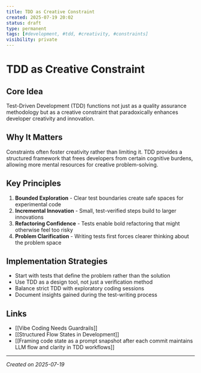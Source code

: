 ```yaml
---
title: TDD as Creative Constraint
created: 2025-07-19 20:02
status: draft
type: permanent
tags: [#development, #tdd, #creativity, #constraints]
visibility: private
---
```


# TDD as Creative Constraint

## Core Idea
Test-Driven Development (TDD) functions not just as a quality assurance methodology but as a creative constraint that paradoxically enhances developer creativity and innovation.

## Why It Matters
Constraints often foster creativity rather than limiting it. TDD provides a structured framework that frees developers from certain cognitive burdens, allowing more mental resources for creative problem-solving.

## Key Principles
1. **Bounded Exploration** - Clear test boundaries create safe spaces for experimental code
2. **Incremental Innovation** - Small, test-verified steps build to larger innovations
3. **Refactoring Confidence** - Tests enable bold refactoring that might otherwise feel too risky
4. **Problem Clarification** - Writing tests first forces clearer thinking about the problem space

## Implementation Strategies
- Start with tests that define the problem rather than the solution
- Use TDD as a design tool, not just a verification method
- Balance strict TDD with exploratory coding sessions
- Document insights gained during the test-writing process

## Links
- [[Vibe Coding Needs Guardrails]]
- [[Structured Flow States in Development]]
- [[Framing code state as a prompt snapshot after each commit maintains LLM flow and clarity in TDD workflows]]

---

*Created on 2025-07-19*
